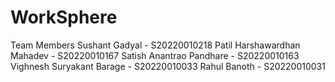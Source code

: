 # WorkSphere

Team Members
Sushant Gadyal - S20220010218
Patil Harshawardhan Mahadev - S20220010167 
Satish Anantrao Pandhare - S20220010163
Vighnesh Suryakant Barage - S20220010033
Rahul Banoth - S20220010031 